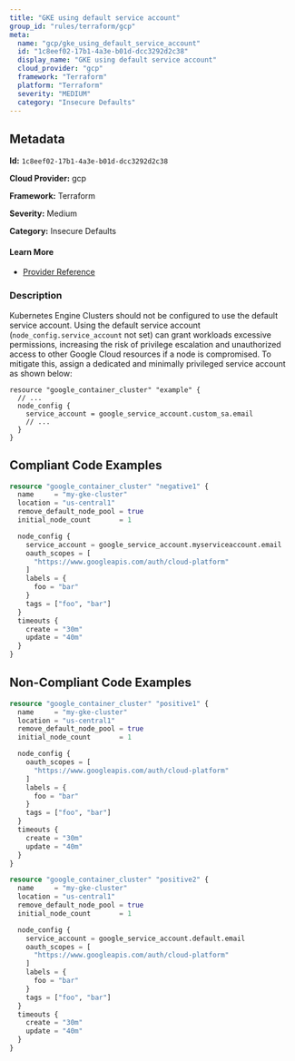 ```yaml
---
title: "GKE using default service account"
group_id: "rules/terraform/gcp"
meta:
  name: "gcp/gke_using_default_service_account"
  id: "1c8eef02-17b1-4a3e-b01d-dcc3292d2c38"
  display_name: "GKE using default service account"
  cloud_provider: "gcp"
  framework: "Terraform"
  platform: "Terraform"
  severity: "MEDIUM"
  category: "Insecure Defaults"
---
```

## Metadata

**Id:** `1c8eef02-17b1-4a3e-b01d-dcc3292d2c38`

**Cloud Provider:** gcp

**Framework:** Terraform

**Severity:** Medium

**Category:** Insecure Defaults

#### Learn More

 - [Provider Reference](https://registry.terraform.io/providers/hashicorp/google/latest/docs/resources/container_cluster#node_config)

### Description

 Kubernetes Engine Clusters should not be configured to use the default service account. Using the default service account (`node_config.service_account` not set) can grant workloads excessive permissions, increasing the risk of privilege escalation and unauthorized access to other Google Cloud resources if a node is compromised. To mitigate this, assign a dedicated and minimally privileged service account as shown below:

```
resource "google_container_cluster" "example" {
  // ...
  node_config {
    service_account = google_service_account.custom_sa.email
    // ...
  }
}
```


## Compliant Code Examples
```terraform
resource "google_container_cluster" "negative1" {
  name     = "my-gke-cluster"
  location = "us-central1"
  remove_default_node_pool = true
  initial_node_count       = 1

  node_config {
    service_account = google_service_account.myserviceaccount.email
    oauth_scopes = [
      "https://www.googleapis.com/auth/cloud-platform"
    ]
    labels = {
      foo = "bar"
    }
    tags = ["foo", "bar"]
  }
  timeouts {
    create = "30m"
    update = "40m"
  }
}

```
## Non-Compliant Code Examples
```terraform
resource "google_container_cluster" "positive1" {
  name     = "my-gke-cluster"
  location = "us-central1"
  remove_default_node_pool = true
  initial_node_count       = 1

  node_config {
    oauth_scopes = [
      "https://www.googleapis.com/auth/cloud-platform"
    ]
    labels = {
      foo = "bar"
    }
    tags = ["foo", "bar"]
  }
  timeouts {
    create = "30m"
    update = "40m"
  }
}

```

```terraform
resource "google_container_cluster" "positive2" {
  name     = "my-gke-cluster"
  location = "us-central1"
  remove_default_node_pool = true
  initial_node_count       = 1

  node_config {
    service_account = google_service_account.default.email
    oauth_scopes = [
      "https://www.googleapis.com/auth/cloud-platform"
    ]
    labels = {
      foo = "bar"
    }
    tags = ["foo", "bar"]
  }
  timeouts {
    create = "30m"
    update = "40m"
  }
}

```